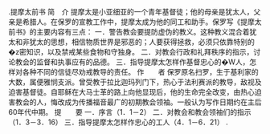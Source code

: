 .提摩太前书 
简　介 
提摩太是小亚细亚的一个青年基督徒；他的母亲是犹太人，父亲是希腊人。在保罗的宣教工作中，提摩太成为他的同工和助手。保罗写《提摩太前书》的主要内容有三点： 
一．警告教会要提防虚伪的教义。这种教义混合着犹太和非犹太的思想，相信物质世界是邪恶的；人要获得拯救，必须只依靠特别的�z密知识，以及禁戒某些食物和守独身。 
二．对教会行政和礼拜秩序的指示，讨论教会的监督和执事应有的品德。 
三．指导提摩太怎样作基督忠心的�W人，怎样对各种不同的信徒尽劝戒教导的责任。 
作　　者 
保罗原名扫罗，生于基利家的大数，属便雅悯支派。曾受教于拉比迦玛列门下，热心于法利赛派的教导，敌视及迫害基督徒。自耶稣在大马士革的路上向他显现后，他的生命完全改变，由热心迫害教会的人，悔改成为传播福音最广的初期教会领袖。一般认为写作日期约在主后60年代中期。 
提　　要 
一．序言（1．1－2） 
二．对教会和教会领袖们的指示（1．3－3．16） 
三．指导提摩太怎样作忠心的工人（4．1－6．21） 
.